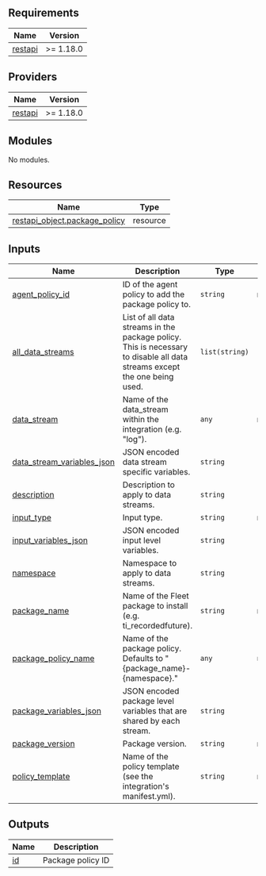<!-- BEGIN_TF_DOCS -->
## Requirements

| Name | Version |
|------|---------|
| <a name="requirement_restapi"></a> [restapi](#requirement\_restapi) | >= 1.18.0 |

## Providers

| Name | Version |
|------|---------|
| <a name="provider_restapi"></a> [restapi](#provider\_restapi) | >= 1.18.0 |

## Modules

No modules.

## Resources

| Name | Type |
|------|------|
| [restapi_object.package_policy](https://registry.terraform.io/providers/Mastercard/restapi/latest/docs/resources/object) | resource |

## Inputs

| Name | Description | Type | Default | Required |
|------|-------------|------|---------|:--------:|
| <a name="input_agent_policy_id"></a> [agent\_policy\_id](#input\_agent\_policy\_id) | ID of the agent policy to add the package policy to. | `string` | n/a | yes |
| <a name="input_all_data_streams"></a> [all\_data\_streams](#input\_all\_data\_streams) | List of all data streams in the package policy. This is necessary to disable all data streams except the one being used. | `list(string)` | `[]` | no |
| <a name="input_data_stream"></a> [data\_stream](#input\_data\_stream) | Name of the data\_stream within the integration (e.g. "log"). | `any` | n/a | yes |
| <a name="input_data_stream_variables_json"></a> [data\_stream\_variables\_json](#input\_data\_stream\_variables\_json) | JSON encoded data stream specific variables. | `string` | `"{}"` | no |
| <a name="input_description"></a> [description](#input\_description) | Description to apply to data streams. | `string` | `""` | no |
| <a name="input_input_type"></a> [input\_type](#input\_input\_type) | Input type. | `string` | n/a | yes |
| <a name="input_input_variables_json"></a> [input\_variables\_json](#input\_input\_variables\_json) | JSON encoded input level variables. | `string` | `"{}"` | no |
| <a name="input_namespace"></a> [namespace](#input\_namespace) | Namespace to apply to data streams. | `string` | `"default"` | no |
| <a name="input_package_name"></a> [package\_name](#input\_package\_name) | Name of the Fleet package to install (e.g. ti\_recordedfuture). | `string` | n/a | yes |
| <a name="input_package_policy_name"></a> [package\_policy\_name](#input\_package\_policy\_name) | Name of the package policy. Defaults to "{package\_name}-{namespace}." | `any` | `null` | no |
| <a name="input_package_variables_json"></a> [package\_variables\_json](#input\_package\_variables\_json) | JSON encoded package level variables that are shared by each stream. | `string` | `"{}"` | no |
| <a name="input_package_version"></a> [package\_version](#input\_package\_version) | Package version. | `string` | n/a | yes |
| <a name="input_policy_template"></a> [policy\_template](#input\_policy\_template) | Name of the policy template (see the integration's manifest.yml). | `string` | n/a | yes |

## Outputs

| Name | Description |
|------|-------------|
| <a name="output_id"></a> [id](#output\_id) | Package policy ID |
<!-- END_TF_DOCS -->